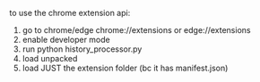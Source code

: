 to use the chrome extension api:
1. go to chrome/edge chrome://extensions or edge://extensions
2. enable developer mode
3. run python history_processor.py
4. load unpacked
5. load JUST the extension folder (bc it has manifest.json)
